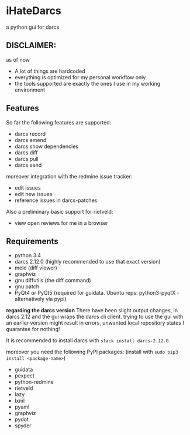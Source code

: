 # iHateDarcs
a python gui for darcs

## DISCLAIMER:
as of now
* A lot of things are hardcoded
* everything is optimized for my personal workflow only
* the tools supported are exactly the ones I use in my working environment

## Features

So far the following features are supported:

* darcs record
* darcs amend
* darcs show dependencies
* darcs diff
* darcs pull
* darcs send

moreover integration with the redmine issue tracker:

* edit issues
* edit new issues
* reference issues in darcs-patches

Also a preliminary basic support for rietveld:

* view open reviews for me in a browser


## Requirements

* python 3.4
* darcs 2.12.0 (highly recommended to use that exact version)
* meld (diff viewer)
* graphviz
* gnu diffutils (the diff command)
* gnu patch
* PyQt4 or PyQt5 (required for guidata. Ubuntu reps: python3-pyqtX - alternatively via pypi)

**regarding the darcs version**
There have been slight output changes, in darcs 2.12 and the gui wraps the darcs cli client.
trying to use the gui with an earlier version might result in errors, unwanted local repository states
I guarantee for nothing!

It is recommended to install darcs with `stack install darcs-2.12.0`.

moreover you need the following PyPI packages:
(install with `sudo pip3 install <package-name>`)

* guidata
* pexpect
* python-redmine
* rietveld
* lazy
* lxml
* pyaml
* graphviz
* pydot
* spyder